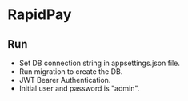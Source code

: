 # RapidPay

## Run

- Set DB connection string in appsettings.json file.
- Run migration to create the DB.
- JWT Bearer Authentication.
- Initial user and password is "admin".
